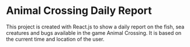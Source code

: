 # Animal Crossing Daily Report

This project is created with React.js to show a daily report on the fish, sea creatures and bugs available in the game Animal Crossing. It is based on the current time and location of the user.
